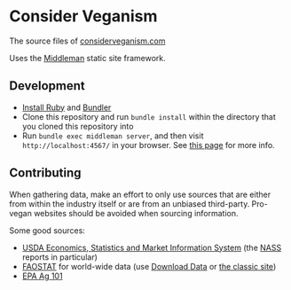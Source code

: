 # Consider Veganism

The source files of [considerveganism.com](http://considerveganism.com)

Uses the [Middleman](https://middlemanapp.com/) static site framework.

## Development

* [Install Ruby](https://www.ruby-lang.org/en/documentation/installation/) and [Bundler](http://bundler.io/)
* Clone this repository and run `bundle install` within the directory that you cloned this repository into
* Run `bundle exec middleman server`, and then visit `http://localhost:4567/` in your browser. See [this page](https://middlemanapp.com/basics/development_cycle/) for more info.

## Contributing

When gathering data, make an effort to only use sources that are either from within the industry itself or are from an unbiased third-party. Pro-vegan websites should be avoided when sourcing information.

Some good sources:

 * [USDA Economics, Statistics and Market Information System](http://usda.mannlib.cornell.edu/MannUsda/homepage.do) (the [NASS](http://usda.mannlib.cornell.edu/MannUsda/browseAgency.do?agency=nass) reports in particular)
 * [FAOSTAT](http://faostat.fao.org) for world-wide data (use [Download Data](http://faostat3.fao.org/download/Q/QL/E) or [the classic site](http://faostat.fao.org/site/569/default.aspx#ancor))
 * [EPA Ag 101](http://www.epa.gov/oecaagct/ag101/index.html)